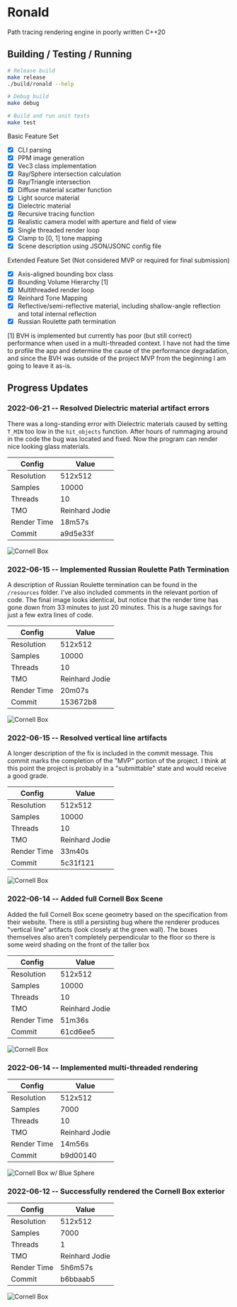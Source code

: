 # Ronald

Path tracing rendering engine in poorly written C++20

## Building / Testing / Running

```bash
# Release build
make release
./build/ronald --help

# Debug build
make debug

# Build and run unit tests
make test
```

Basic Feature Set

- [x] CLI parsing
- [x] PPM image generation
- [x] Vec3 class implementation
- [x] Ray/Sphere intersection calculation
- [x] Ray/Triangle intersection
- [x] Diffuse material scatter function
- [x] Light source material
- [x] Dielectric material
- [x] Recursive tracing function
- [x] Realistic camera model with aperture and field of view
- [x] Single threaded render loop
- [x] Clamp to [0, 1] tone mapping
- [x] Scene description using JSON/JSONC config file

Extended Feature Set (Not considered MVP or required for final submission)

- [x] Axis-aligned bounding box class
- [x] Bounding Volume Hierarchy [1]
- [x] Multithreaded render loop
- [x] Reinhard Tone Mapping
- [x] Reflective/semi-reflective material, including shallow-angle reflection and total
      internal reflection
- [x] Russian Roulette path termination

[1] BVH is implemented but currently has poor (but still correct) performance when used
in a multi-threaded context. I have not had the time to profile the app and determine the
cause of the performance degradation, and since the BVH was outside of the project MVP
from the beginning I am going to leave it as-is.

## Progress Updates

### 2022-06-21 -- Resolved Dielectric material artifact errors

There was a long-standing error with Dielectric materials caused by setting `T_MIN` too
low in the `hit_objects` function. After hours of rummaging around in the code the bug
was located and fixed. Now the program can render nice looking glass materials.

| Config      | Value          |
| ----------- | -------------- |
| Resolution  | 512x512        |
| Samples     | 10000          |
| Threads     | 10             |
| TMO         | Reinhard Jodie |
| Render Time | 18m57s         |
| Commit      | a9d5e33f       |

![Cornell Box](./img/cornell_glass_sphere.png "Cornell Box")

### 2022-06-15 -- Implemented Russian Roulette Path Termination

A description of Russian Roulette termination can be found in the `/resources` folder.
I've also included comments in the relevant portion of code. The final image looks
identical, but notice that the render time has gone down from 33 minutes to just 20
minutes. This is a huge savings for just a few extra lines of code.

| Config      | Value          |
| ----------- | -------------- |
| Resolution  | 512x512        |
| Samples     | 10000          |
| Threads     | 10             |
| TMO         | Reinhard Jodie |
| Render Time | 20m07s         |
| Commit      | 153672b8       |

![Cornell Box](./img/cornell_3.png "Cornell Box")

### 2022-06-15 -- Resolved vertical line artifacts

A longer description of the fix is included in the commit message. This commit marks the
completion of the "MVP" portion of the project. I think at this point the project is
probably in a "submittable" state and would receive a good grade.

| Config      | Value          |
| ----------- | -------------- |
| Resolution  | 512x512        |
| Samples     | 10000          |
| Threads     | 10             |
| TMO         | Reinhard Jodie |
| Render Time | 33m40s         |
| Commit      | 5c31f121       |

![Cornell Box](./img/cornell_2.png "Cornell Box")

### 2022-06-14 -- Added full Cornell Box Scene

Added the full Cornell Box scene geometry based on the specification from their website.
There is still a persisting bug where the renderer produces "vertical line" artifacts
(look closely at the green wall). The boxes themselves also aren't completely
perpendicular to the floor so there is some weird shading on the front of the taller box

| Config      | Value          |
| ----------- | -------------- |
| Resolution  | 512x512        |
| Samples     | 10000          |
| Threads     | 10             |
| TMO         | Reinhard Jodie |
| Render Time | 51m36s         |
| Commit      | 61cd6ee5       |

![Cornell Box](./img/cornell_1.png "Cornell Box")

### 2022-06-14 -- Implemented multi-threaded rendering

| Config      | Value          |
| ----------- | -------------- |
| Resolution  | 512x512        |
| Samples     | 7000           |
| Threads     | 10             |
| TMO         | Reinhard Jodie |
| Render Time | 14m56s         |
| Commit      | b9d00140       |

![Cornell Box w/ Blue Sphere](./img/blue_ball.png "Cornell Box w/ Blue Sphere")

### 2022-06-12 -- Successfully rendered the Cornell Box exterior

| Config      | Value          |
| ----------- | -------------- |
| Resolution  | 512x512        |
| Samples     | 7000           |
| Threads     | 1              |
| TMO         | Reinhard Jodie |
| Render Time | 5h6m57s        |
| Commit      | b6bbaab5       |

![Cornell Box](./img/cornell_no_boxes.png "Cornell Box")

